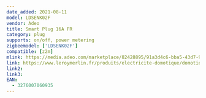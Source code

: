 ```yaml
---
date_added: 2021-08-11
model: LDSENK02F
vendor: Adeo
title: Smart Plug 16A FR
category: plug
supports: on/off, power metering
zigbeemodel: ['LDSENK02F']
compatible: [z2m]
mlink: https://media.adeo.com/marketplace/82428895/91a3d4c6-bba5-43d7-93e5-5f64aff7ddfe.pdf
link: https://www.leroymerlin.fr/produits/electricite-domotique/domotique-et-objets-connectes/domotique/solutions-de-commande/prise-connectee-16a-3680w-repeteur-lexman-82428895.html
link2: 
link3: 
EAN: 
  - 3276007060935
---
```

